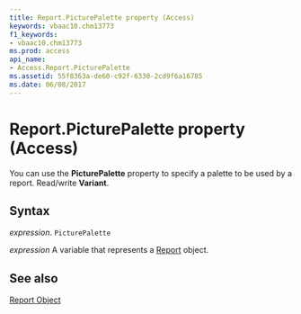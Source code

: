 ```yaml
---
title: Report.PicturePalette property (Access)
keywords: vbaac10.chm13773
f1_keywords:
- vbaac10.chm13773
ms.prod: access
api_name:
- Access.Report.PicturePalette
ms.assetid: 55f8363a-de60-c92f-6330-2cd9f6a16785
ms.date: 06/08/2017
---
```



# Report.PicturePalette property (Access)

You can use the  **PicturePalette** property to specify a palette to be used by a report. Read/write **Variant**.


## Syntax

_expression_. `PicturePalette`

_expression_ A variable that represents a [Report](Access.Report.md) object.


## See also


[Report Object](Access.Report.md)

